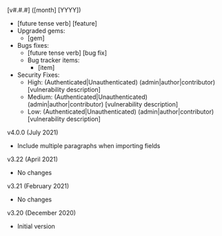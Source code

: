 [v#.#.#] ([month] [YYYY])
  - [future tense verb] [feature]
  - Upgraded gems:
    - [gem]
  - Bugs fixes:
    - [future tense verb] [bug fix]
    - Bug tracker items:
      - [item]
  - Security Fixes:
    - High: (Authenticated|Unauthenticated) (admin|author|contributor) [vulnerability description]
    - Medium: (Authenticated|Unauthenticated) (admin|author|contributor) [vulnerability description]
    - Low: (Authenticated|Unauthenticated) (admin|author|contributor) [vulnerability description]

v4.0.0 (July 2021)
  - Include multiple paragraphs when importing fields

v3.22 (April 2021)
  - No changes

v3.21 (February 2021)
  - No changes

v3.20 (December 2020)
  - Initial version
